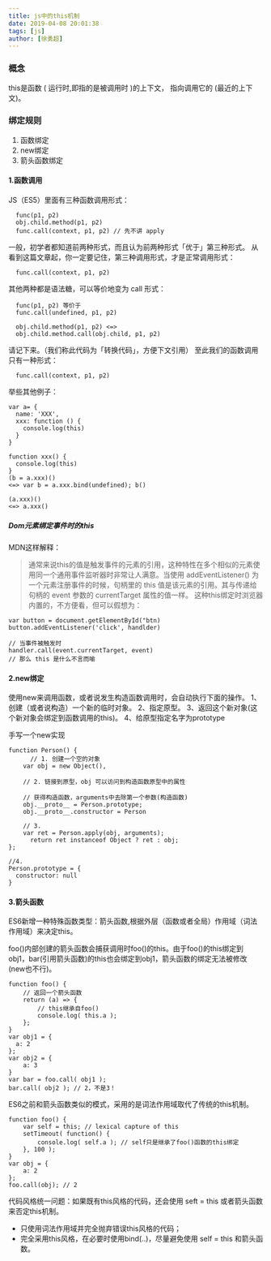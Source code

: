 ```yaml
---
title: js中的this机制
date: 2019-04-08 20:01:38
tags: [js]
author: [徐勇超]
---
```


### 概念
this是函数 ( 运行时,即指的是被调用时 )的上下文， 指向调用它的 (最近的上下文)。

### 绑定规则
1. 函数绑定
2. new绑定 
3. 箭头函数绑定

#### 1.函数调用
JS（ES5）里面有三种函数调用形式：
```
  func(p1, p2) 
  obj.child.method(p1, p2)
  func.call(context, p1, p2) // 先不讲 apply
```
一般，初学者都知道前两种形式，而且认为前两种形式「优于」第三种形式。
从看到这篇文章起，你一定要记住，第三种调用形式，才是正常调用形式：
```
  func.call(context, p1, p2)
```
其他两种都是语法糖，可以等价地变为 call 形式：
```
  func(p1, p2) 等价于
  func.call(undefined, p1, p2)

  obj.child.method(p1, p2) <=>
  obj.child.method.call(obj.child, p1, p2)
```
请记下来。（我们称此代码为「转换代码」，方便下文引用）
至此我们的函数调用只有一种形式：
``` 
  func.call(context, p1, p2)
```
举些其他例子：
```
var a= {
  name: 'XXX',
  xxx: function () {
    console.log(this)
  }
}

function xxx() {
  console.log(this)
}
(b = a.xxx)()
<=> var b = a.xxx.bind(undefined); b()

(a.xxx)()
<=> a.xxx()

```
##### Dom元素绑定事件时的this
MDN这样解释：
>通常来说this的值是触发事件的元素的引用，这种特性在多个相似的元素使用同一个通用事件监听器时非常让人满意。当使用 addEventListener() 为一个元素注册事件的时候，句柄里的 this 值是该元素的引用。其与传递给句柄的 event 参数的 currentTarget 属性的值一样。
这种this绑定时浏览器内置的，不方便看，但可以假想为：
```
var button = document.getElementById("btn)
button.addEventListener('click', handlder)

// 当事件被触发时
handler.call(event.currentTarget, event) 
// 那么 this 是什么不言而喻
```
#### 2.new绑定
使用new来调用函数，或者说发生构造函数调用时，会自动执行下面的操作。
1、创建（或者说构造）一个新的临时对象。
2、指定原型。
3、返回这个新对象(这个新对象会绑定到函数调用的this)。
4、给原型指定名字为prototype

手写一个new实现
```
function Person() {
	  // 1. 创建一个空的对象
    var obj = new Object(),
	  
    // 2. 链接到原型，obj 可以访问到构造函数原型中的属性  

    // 获得构造函数，arguments中去除第一个参数(构造函数)
    obj.__proto__ = Person.prototype;
    obj.__proto__.constructor = Person
    
    // 3. 
    var ret = Person.apply(obj, arguments);
	  return ret instanceof Object ? ret : obj;
};

//4.
Person.prototype = {
  constructor: null
}
```
####  3.箭头函数
ES6新增一种特殊函数类型：箭头函数,根据外层（函数或者全局）作用域（词法作用域）来决定this。

foo()内部创建的箭头函数会捕获调用时foo()的this。由于foo()的this绑定到obj1，bar(引用箭头函数)的this也会绑定到obj1，箭头函数的绑定无法被修改(new也不行)。
```
function foo() {
    // 返回一个箭头函数
    return (a) => {
        // this继承自foo()
        console.log( this.a );
    };
}
var obj1 = {
  a: 2
};
var obj2 = {
    a: 3
}
var bar = foo.call( obj1 );
bar.call( obj2 ); // 2，不是3！
```
ES6之前和箭头函数类似的模式，采用的是词法作用域取代了传统的this机制。
```
function foo() {
    var self = this; // lexical capture of this
    setTimeout( function() {
        console.log( self.a ); // self只是继承了foo()函数的this绑定
    }, 100 );
}
var obj = {
    a: 2
};
foo.call(obj); // 2
```

代码风格统一问题：如果既有this风格的代码，还会使用 seft = this 或者箭头函数来否定this机制。

- 只使用词法作用域并完全抛弃错误this风格的代码；
- 完全采用this风格，在必要时使用bind(..)，尽量避免使用 self = this 和箭头函数。

